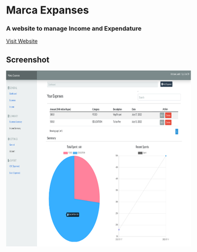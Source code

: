 # Marca Expanses
### A website to manage Income and Expendature 

[Visit Website](https://web-production-f58e.up.railway.app)
## Screenshot
<img src="https://github.com/amit9838/Marca-Expenses/blob/master/screenshots/dashboard.png" width = "852" height = "480"/>
